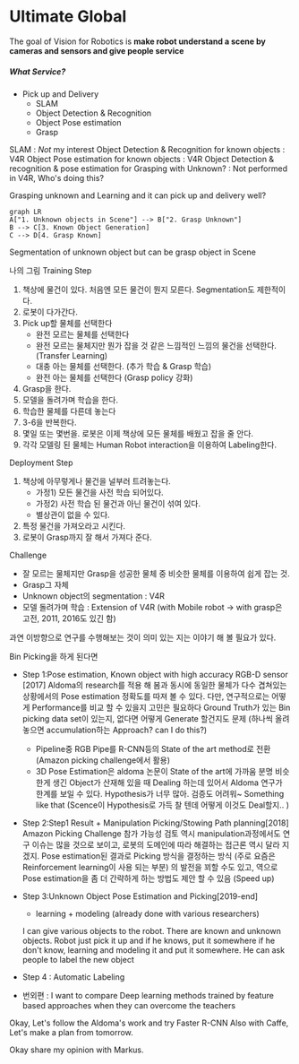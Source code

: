 # Ultimate Global
The goal of Vision for Robotics is **make robot understand a scene by cameras and sensors and give people service**

##### What Service?
- Pick up and Delivery
   - SLAM
   - Object Detection & Recognition
   - Object Pose estimation
   - Grasp

SLAM : *Not* my interest
Object Detection & Recognition for known objects : V4R
Object Pose estimation for known objects : V4R
Object Detection & recognition & pose estimation for Grasping with Unknown? : Not performed in V4R, Who's doing this?

Grasping unknown and Learning and it can pick up and delivery well?

```{mermaid}
graph LR
A["1. Unknown objects in Scene"] --> B["2. Grasp Unknown"]
B --> C[3. Known Object Generation]
C --> D[4. Grasp Known]
```
Segmentation of unknown object but can be grasp object in Scene

나의 그림
Training Step
1. 책상에 물건이 있다. 처음엔 모든 물건이 뭔지 모른다. Segmentation도 제한적이다.
2. 로봇이 다가간다.
3. Pick up할 물체를 선택한다
   - 완전 모르는 물체를 선택한다
   - 완전 모르는 물체지만 뭔가 잡을 것 같은 느낌적인 느낌의 물건을 선택한다.
    (Transfer Learning)
   - 대충 아는 물체를 선택한다. (추가 학습 & Grasp 학습)
   - 완전 아는 물체를 선택한다 (Grasp policy 강화)
4. Grasp을 한다.
5. 모델을 돌려가며 학습을 한다.
6. 학습한 물체를 다른데 놓는다
7. 3-6을 반복한다.
8. 몇일 또는 몇번을. 로봇은 이제 책상에 모든 물체를 배웠고 잡을 줄 안다.
9. 각각 모델링 된 물체는 Human Robot interaction을 이용하여 Labeling한다.

Deployment Step
1. 책상에 아무렇게나 물건을 널부러 트려놓는다.
     - 가정1) 모든 물건을 사전 학습 되어있다.
     - 가정2) 사전 학습 된 물건과 아닌 물건이 섞여 있다.
     - 별상관이 없을 수 있다.
2. 특정 물건을 가져오라고 시킨다.
3. 로봇이 Grasp까지 잘 해서 가져다 준다.

Challenge
- 잘 모르는 물체지만 Grasp을 성공한 물체 중 비슷한 물체를 이용하여 쉽게 잡는 것.
- Grasp그 자체
- Unknown object의 segmentation : V4R
- 모델 돌려가며 학습 : Extension of V4R (with Mobile robot -> with grasp은 고전, 2011, 2016도 있긴 함)

과연 이방향으로 연구를 수행해보는 것이 의미 있는 지는 이야기 해 볼 필요가 있다.




Bin Picking을 하게 된다면
 - Step 1:Pose estimation, Known object with high accuracy RGB-D sensor [2017]
   Aldoma의 research를 적용 해 봄과 동시에 동일한 물체가 다수 겹쳐있는 상황에서의 Pose estimation 정확도를 따져 볼 수 있다.
   다만, 연구적으로는 어떻게 Performance를 비교 할 수 있을지 고민은 필요하다
   Ground Truth가 있는 Bin picking data set이 있는지, 없다면 어떻게 Generate 할건지도 문제 (하나씩 올려놓으면 accumulation하는 Approach? can I do this?)
   + Pipeline중 RGB Pipe를 R-CNN등의 State of the art method로 전환
     (Amazon picking challenge에서 활용)
   + 3D Pose Estimation은 aldoma 논문이 State of the art에 가까움
   분명 비슷한게 생긴 Object가 산재해 있을 때 Dealing 하는데 있어서 Aldoma 연구가 한계를 보일 수 있다. Hypothesis가 너무 많아. 검증도 어려워~ Something like that
   (Scence이 Hypothesis로 가득 찰 텐데 어떻게 이것도 Deal할지.. )


 - Step 2:Step1 Result + Manipulation Picking/Stowing Path planning[2018]
   Amazon Picking Challenge 참가 가능성 검토
   역시 manipulation과정에서도 연구 이슈는 많을 것으로 보이고, 로봇의 도메인에 따라 해결하는 접근론 역시 달라 지겠지. Pose estimation된 결과로 Picking 방식을 결정하는 방식 (주로 요즘은 Reinforcement learning이 사용 되는 부분) 의 발전을 꾀할 수도 있고, 역으로 Pose estimation을 좀 더 간략하게 하는 방법도 제안 할 수 있음 (Speed up)

 - Step 3:Unknown Object Pose Estimation and Picking[2019-end]
   + learning + modeling (already done with various researchers)

   I can give various objects to the robot. There are known and unknown objects. Robot just pick it up and if he knows, put it somewhere
   if he don't know, learning and modeling it and put it somewhere.
   He can ask people to label the new object

  - Step 4 : Automatic Labeling

  - 번외편 :  I want to compare Deep learning methods trained by feature based approaches when they can overcome the teachers


Okay, Let's follow the Aldoma's work and try Faster R-CNN Also
with Caffe, Let's make a plan from tomorrow.

Okay share my opinion with Markus.
